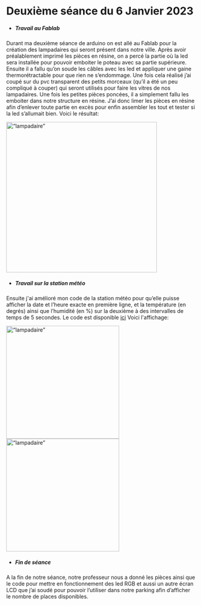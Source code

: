 # Deuxième séance du 6 Janvier 2023

- ##### Travail au Fablab

Durant ma deuxième séance de arduino on est allé au Fablab pour la création des lampadaires qui seront présent dans notre ville. Après avoir préalablement imprimé les pièces en résine, on a percé la partie où la led sera installée pour pouvoir emboiter le poteau avec sa partie supérieure. Ensuite il a fallu qu’on soude les câbles avec les led et appliquer une gaine thermorétractable pour que rien ne s’endommage. Une fois cela réalisé j’ai coupé sur du pvc transparent des petits morceaux (qu’il a été un peu compliqué à couper) qui seront utilisés pour faire les vitres de nos lampadaires. Une fois les petites pièces poncées, il a simplement fallu les emboiter dans notre structure en résine. J’ai donc limer les pièces en résine afin d’enlever toute partie en excès pour enfin assembler les tout et tester si la led s’allumait bien. Voici le résultat:

<img src="https://github.com/villeautonome/Ville-Connectee/blob/main/rapport%20séances/Francesco/images/lampadaire.png" alt=“lampadaire” height="400">

- ##### Travail sur la station météo

Ensuite j'ai amélioré mon code de la station météo pour qu’elle puisse afficher la date et l’heure exacte en première ligne, et la température (en degrés) ainsi que l’humidité (en %) sur la deuxième à des intervalles de temps de 5 secondes. Le code est disponible [ici](https://github.com/villeautonome/Ville-Connectee/blob/main/rapport%20séances/Francesco/codes/meteo.ino) Voici l'affichage:

<img src="https://github.com/villeautonome/Ville-Connectee/blob/main/rapport%20séances/Francesco/images/meteo_temp_alt.png" alt=“lampadaire” height="300">
<img src="https://github.com/villeautonome/Ville-Connectee/blob/main/rapport%20séances/Francesco/images/meteo_hum_alt.png" alt=“lampadaire” height="300">

- ##### Fin de séance

A la fin de notre séance, notre professeur nous a donné les pièces ainsi que le code pour mettre en fonctionnement des led RGB et aussi un autre écran LCD que j’ai soudé pour pouvoir l’utiliser dans notre parking afin d’afficher le nombre de places disponibles.
 
